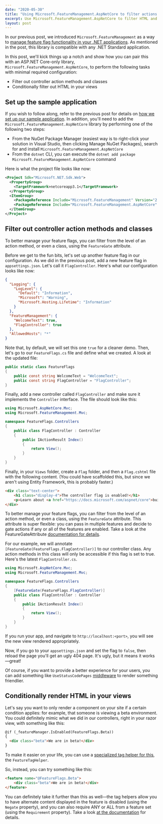 ```yaml
---
date: "2020-05-30"
title: "Using Microsoft.FeatureManagement.AspNetCore to filter actions and HTML"
excerpt: Use Microsoft.FeatureManagement.AspNetCore to filter HTML and controller actions.
layout: post
---
```


In our previous post, we introduced `Microsoft.FeatureManagement` as a way to [manage feature flag functionality in your .NET applications](https://daveabrock.com/2020/05/24/introducing-feature-management.html). As mentioned in the post, this library is compatible with any .NET Standard application.

In this post, we'll kick things up a notch and show how you can pair this with an ASP.NET Core-only library, `Microsoft.FeatureManagement.AspNetCore`, to perform the following tasks with minimal required configuration:

- Filter out controller action methods and classes
- Conditionally filter out HTML in your views

## Set up the sample application

If you wish to follow along, refer to the previous post for details on [how we set up our sample application](https://daveabrock.com/2020/05/24/introducing-feature-management.html). In addition, you'll need to add the `Microsoft.FeatureManagement.AspNetCore` library by performing one of the following two steps:

- From the NuGet Package Manager (easiest way is to right-click your solution in Visual Studio, then clicking Manage NuGet Packages), search for and install `Microsoft.FeatureManagement.AspNetCore`
- From the `dotnet` CLI, you can execute the `dotnet add package Microsoft.FeatureManagement.AspNetCore` command

Here is what the project file looks like now:

```xml
<Project Sdk="Microsoft.NET.Sdk.Web">
  <PropertyGroup>
    <TargetFramework>netcoreapp3.1</TargetFramework>
  </PropertyGroup>
  <ItemGroup>
    <PackageReference Include="Microsoft.FeatureManagement" Version="2.0.0" />
    <PackageReference Include="Microsoft.FeatureManagement.AspNetCore" Version="2.0.0" />
  </ItemGroup>
</Project>
```

## Filter out controller action methods and classes

To better manage your feature flags, you can filter from the level of an action method, or even a class, using the `FeatureGate` attribute.

Before we get to the fun bits, let's set up another feature flag in our configuration. As we did in the previous post, add a new feature flag in `appsettings.json`. Let's call it `FlagController`. Here's what our configuration looks like now:

```json
{
  "Logging": {
    "LogLevel": {
      "Default": "Information",
      "Microsoft": "Warning",
      "Microsoft.Hosting.Lifetime": "Information"
    }
  },
  "FeatureManagement": {
    "WelcomeText": true,
    "FlagController": true 
  },
  "AllowedHosts": "*"
}
```

Note that, by default, we will set this one `true` for a cleaner demo. Then, let's go to our `FeatureFlags.cs` file and define what we created. A look at the updated file:

```csharp
public static class FeatureFlags
{
    public const string WelcomeText = "WelcomeText";
    public const string FlagController = "FlagController";
}
```

Finally, add a new controller called `FlagController` and make sure it implements the `Controller` interface. The file should look like this:

```csharp
using Microsoft.AspNetCore.Mvc;
using Microsoft.FeatureManagement.Mvc;

namespace FeatureFlags.Controllers
{
    public class FlagController : Controller
    {
        public IActionResult Index()
        {
            return View();
        }
    }
}
```

Finally, in your `Views` folder, create a `Flag` folder, and then a `Flag.cshtml` file with the following content. (You could have scaffolded this, but since we aren't using Entity Framework, this is probably faster.)

```html
<div class="text-center">
    <h1 class="display-4">The controller flag is enabled!</h1>
    <p>Learn about <a href="https://docs.microsoft.com/aspnet/core">building Web apps with ASP.NET Core</a>.</p>
</div>
```

To better manage your feature flags, you can filter from the level of an action method, or even a class, using the `FeatureGate` attribute. This attribute is super flexible: you can pass in multiple features and decide to gate actions if any or all of the features are enabled. Take a look at the FeatureGateAttribute [documentation for details](https://docs.microsoft.com/dotnet/api/microsoft.featuremanagement.mvc.featuregateattribute?view=azure-dotnet-preview).

For our example, we will annotate `[FeatureGate(FeatureFlags.FlagController)]` to our controller class. Any action methods in this class will only be accessible if this flag is set to true. Here's the latest `FlagController.cs`.

```csharp
using Microsoft.AspNetCore.Mvc;
using Microsoft.FeatureManagement.Mvc;

namespace FeatureFlags.Controllers
{
    [FeatureGate(FeatureFlags.FlagController)]
    public class FlagController : Controller
    {
        public IActionResult Index()
        {
            return View();
        }
    }
}
```

If you run your app, and navigate to `http://localhost:<port>`, you will see the new view rendered appropriately.

Now, if you go to your `appsettings.json` and set the flag to `false`, then reload the page you'll get an ugly 404 page. It's ugly, but it means it works—great!

Of course, if you want to provide a better experience for your users, you can add something like `UseStatusCodePages` [middleware](https://docs.microsoft.com/aspnet/core/fundamentals/error-handling?view=aspnetcore-3.1#usestatuscodepages) to render something friendlier.

## Conditionally render HTML in your views

Let's say you want to only render a component on your site if a certain condition applies: for example, that someone is viewing a beta environment. You could definitely mimic what we did in our controllers, right in your razor view, with something like this:

```html
@if (_featureManager.IsEnabled(FeatureFlags.Beta))
{
  <div class="beta">We are in beta!</div>
}
```

To make it easier on your life, you can use a [specialized tag helper for this](https://docs.microsoft.com/dotnet/api/microsoft.featuremanagement.mvc.taghelpers.featuretaghelper?view=azure-dotnet-preview), the `FeatureTagHelper`.

So, instead, you can try something like this:

```html
<feature name="@FeatureFlags.Beta">
    <div class="beta">We are in beta!</div>
</feature>
```

You can definitely take it further than this as well—the tag helpers allow you to have alternate content displayed in the feature is disabled (using the `Negate` property), and you can also require ANY or ALL from a feature set (using the `Requirement` property). Take a look [at the documentation](https://docs.microsoft.com/dotnet/api/microsoft.featuremanagement.mvc.taghelpers.featuretaghelper?view=azure-dotnet-preview) for details.
